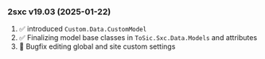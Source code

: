 ### 2sxc v19.03 (2025-01-22)

1. ✅ introduced `Custom.Data.CustomModel`
1. ✅ Finalizing model base classes in `ToSic.Sxc.Data.Models` and attributes
1. 🐞 Bugfix editing global and site custom settings
